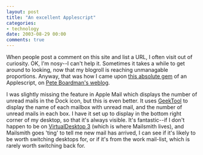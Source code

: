 ```yaml
---
layout: post
title: "An excellent Applescript"
categories:
- technology
date: 2003-08-29 00:00
comments: true
---
```


<p>When people post a comment on this site and list a URL, I often visit out of curiosity. OK, I'm nosy--I can't help it. Sometimes it takes a while to get around to looking, now that my blogroll is reaching unmanagable proportions. Anyway, that was how I came upon <a href="http://homepage.mac.com/pete.boardman/weblog/2003/06/23/index.html#mailsmith">this absolute gem</a> of an Applescript, on <a href="http://homepage.mac.com/pete.boardman/weblog/">Pete Boardman's weblog</a>.</p>

<p>I was slightly missing the feature in Apple Mail which displays the number of unread mails in the Dock icon, but this is even better. It uses <a href="http://projects.tynsoe.org/fr/geektool/">GeekTool</a> to display the name of each mailbox with unread mail, and the number of unread mails in each box. I have it set up to display in the bottom right corner of my desktop, so that it's always visible. It's fantastic--if I don't happen to be on <a href="http://www.codetek.com/php/virtual.php">VirtualDesktop 3</a> (which is where Mailsmith lives), and Mailsmith goes 'ting' to tell me new mail has arrived, I can see if it's likely to be worth switching desktops for, or if it's from the work mail-list, which is rarely worth switching back for.</p>


